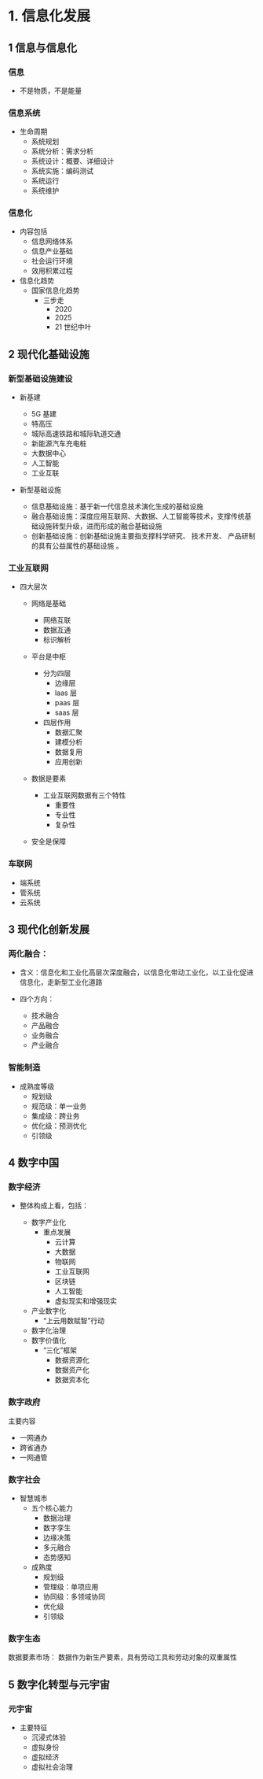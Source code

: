 # 1. 信息化发展

## 1 信息与信息化

### 信息

- 不是物质，不是能量

### 信息系统

- 生命周期
  - 系统规划
  - 系统分析：需求分析
  - 系统设计：概要、详细设计
  - 系统实施：编码测试
  - 系统运行
  - 系统维护

### 信息化

- 内容包括
  - 信息网络体系
  - 信息产业基础
  - 社会运行环境
  - 效用积累过程
- 信息化趋势
  - 国家信息化趋势
    - 三步走
      - 2020
      - 2025
      - 21 世纪中叶

## 2 现代化基础设施

### 新型基础设施建设

- 新基建

  - 5G 基建
  - 特高压
  - 城际高速铁路和城际轨道交通
  - 新能源汽车充电桩
  - 大数据中心
  - 人工智能
  - 工业互联
- 新型基础设施

  - 信息基础设施：基于新一代信息技术演化生成的基础设施
  - 融合基础设施：深度应用互联网、大数据、人工智能等技术，支撑传统基础设施转型升级，进而形成的融合基础设施
  - 创新基础设施：创新基础设施主要指支撑科学研究、 技术开发、 产品研制的具有公益属性的基础设施 。

### 工业互联网

- 四大层次

  - 网络是基础

    - 网络互联
    - 数据互通
    - 标识解析
  - 平台是中枢

    - 分为四层
      - 边缘层
      - laas 层
      - paas 层
      - saas 层
    - 四层作用
      - 数据汇聚
      - 建模分析
      - 数据复用
      - 应用创新
  - 数据是要素

    - 工业互联网数据有三个特性
      - 重要性
      - 专业性
      - 复杂性
  - 安全是保障

### 车联网

- 端系统
- 管系统
- 云系统

## 3 现代化创新发展

### 两化融合：

- 含义：信息化和工业化高层次深度融合，以信息化带动工业化，以工业化促进信息化，走新型工业化道路
- 四个方向：

  - 技术融合
  - 产品融合
  - 业务融合
  - 产业融合

### 智能制造

- 成熟度等级
  - 规划级
  - 规范级：单一业务
  - 集成级：跨业务
  - 优化级：预测优化
  - 引领级

## 4 数字中国

### 数字经济

- 整体构成上看，包括：

  - 数字产业化
    - 重点发展
      - 云计算
      - 大数据
      - 物联网
      - 工业互联网
      - 区块链
      - 人工智能
      - 虚拟现实和增强现实
  - 产业数字化
    - “上云用数赋智”行动
  - 数字化治理
  - 数字价值化
    - “三化”框架
      - 数据资源化
      - 数据资产化
      - 数据资本化

### 数字政府

主要内容

- 一网通办
- 跨省通办
- 一网通管

### 数字社会

- 智慧城市
  - 五个核心能力
    - 数据治理
    - 数字孪生
    - 边缘决策
    - 多元融合
    - 态势感知
  - 成熟度
    - 规划级
    - 管理级：单项应用
    - 协同级：多领域协同
    - 优化级
    - 引领级

### 数字生态

数据要素市场： 数据作为新生产要素，具有劳动工具和劳动对象的双重属性

## 5 数字化转型与元宇宙

### 元宇宙

- 主要特征
  - 沉浸式体验
  - 虚拟身份
  - 虚拟经济
  - 虚拟社会治理
